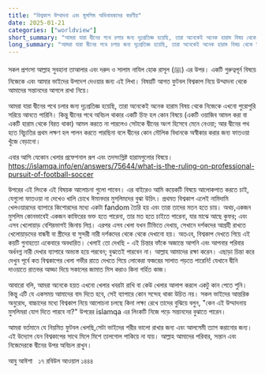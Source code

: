 ```yaml
---
title: "বিশ্বকাপ উম্মাদনা এবং মুসলিম অভিবাবকদের করণীয়"
date: 2025-01-21
categories: ["worldview"]
short_summary: "আমরা যারা দ্বীনের পথে চলার জন্য দৃঢ়প্রতিজ্ঞ হয়েছি, তারা অনেকেই অনেক হারাম বিষয় থেকে নিজেকে এখনো পুরোপুরি সরিয়ে আনতে পারিনি।"
long_summary: "আমরা যারা দ্বীনের পথে চলার জন্য দৃঢ়প্রতিজ্ঞ হয়েছি, তারা অনেকেই অনেক হারাম বিষয় থেকে নিজেকে এখনো পুরোপুরি সরিয়ে আনতে পারিনি। কিন্তু দ্বীনের পথে অবিচল থাকার একটি চিহ্ন হল কোন বিষয়ে (একটি ওয়াজিব আমল করা বা একটি হারাম থেকে বিরত থাকা)"
---
```


সকল প্রশংসা আল্লাহ সুবহানা তাআলার এবং দরুদ ও সালাম নাযিল হোক রাসূল (ﷺ) এর উপর। একটি গুরুত্বপূর্ন বিষয়ে নিজেকে এবং আমার ভাইদের উপদেশ দেওয়ার জন্য এই লিখা। বিষয়টি আগত ফুটবল বিশ্বকাপ নিয়ে উম্মাদনা থেকে আমাদের সন্তানদের আগলে রাখা নিয়ে। 

আমরা যারা দ্বীনের পথে চলার জন্য দৃঢ়প্রতিজ্ঞ হয়েছি, তারা অনেকেই অনেক হারাম বিষয় থেকে নিজেকে এখনো পুরোপুরি সরিয়ে আনতে পারিনি। কিন্তু দ্বীনের পথে অবিচল থাকার একটি চিহ্ন হল কোন বিষয়ে (একটি ওয়াজিব আমল করা বা একটি হারাম থেকে বিরত থাকা) আমল করতে না পারলেও সেটাকে দ্বীনের অংশ হিসেবে মেনে নেওয়া; আর দ্বীনের পথ হতে বিচ্যুতির প্রথম লক্ষণ হল পালন করতে পারছিনা বলে দ্বীনের কোন মৌলিক বিধানকে অস্বীকার করার জন্য ফাতওয়া খুঁজে বেড়ানো। 

এবার আসি যেকোন খেলার প্রফেশনাল রূপ এবং তদসংস্লিষ্ট হারামগুলোর বিষয়ে।
https://islamqa.info/en/answers/75644/what-is-the-ruling-on-professional-pursuit-of-football-soccer 

উপরের এই লিংকে এই বিষয়ক আলোচনা গুলো পাবেন। এর বাইরেও আমি কয়েকটি বিষয়ে আলোকপাত করতে চাই, যেগুলো ফাতওয়া না দেখেও খালি চোখে ঈমানদার মুসলিমদের বুঝা উচিৎ। প্রথমত বিশ্বকাপ এলেই নামিদামি খেলওয়ারদের ব্যাপারে কিশোরদের মধ্যে একটা fandom তৈরি হয় এবং তারা তাদের মতন হতে চায়। অথচ,একজন মুসলিম কোনভাবেই একজন কাফিরের ভক্ত হতে পারেনা, তার মত হতে চাইতে পারেনা, যার মাঝে আছে কুফর; এবং এসব খেলোয়াড় বেশিরভাগই জিনায় লিপ্ত। এরপর এসব খেলা যখন টিভিতে দেখায়, সেখানে দর্শকদের আগ্রহী রাখতে খেলোয়াড়দের বান্ধবী বা স্ত্রীদের বা সুন্দরী নারী দর্শকদের থেকে থেকে দেখানো হয়। অতএব, বিশ্বকাপ দেখতে গিয়ে এই কয়টি গুনাহতো একেবারে অবধারিত। খেলাই তো দেখছি - এই চিন্তার ফাঁকে অজান্তে আপনি এবং আপনার পরিবার অর্ধনগ্ন নারী দেখার ব্যাপারে অভ্যস্ত হয়ে পরবেন; বুঝতেই পারবেন না। আল্লাহ আমাদের রক্ষা করেন। এছাড়া চিন্তা করে দেখুন পূর্বে কত বিশ্বকাপের খেলা গভীর রাতে দেখতে গিয়ে লোকেরা ফজরের সালাত পড়তে পারেনি! যেখানে দ্বীনি দাওয়াতে রাতভর আড্ডা দিয়ে সকালের জামাত মিস করাও কিনা গর্হিত কাজ। 

আবারো বলি, আমরা অনেকে হয়ত এখনো খেলার খবরটা রাখি বা কেউ খেলার আলাপ করলে একটু কান পেতে শুনি। কিন্তু এটি যে একসময় আমাদের বাদ দিতে হবে, সেই ব্যাপারে কোন সন্দেহ থাকা উচিত নয়। সকল ভাইদের আন্তরিক অনুরোধ, বাচ্চাদের মধ্যে বিশ্বকাপ নিয়ে আলোচনা চলছে কিনা লক্ষ্য রেখে তাদের বুঝিয়ে বলুন, "কেন এই উম্মাদনায় মুসলিমরা যোগ দিতে পারবে না?" উপরের islamqa এর লিংকটি নিজে পড়ে সন্তানদের বুঝাতে পারেন। 

আমরা বর্তমানে যে নিয়মিত ফুটবল খেলছি,সেটা ভাইদের শরীর ভালো রাখার জন্য এবং আলসেমী ত্যাগ করানোর জন্য। এই উদ্যোগ যেন বিশ্বকাপের সাথে মিলে মিশে তালগোল পাকিয়ে না যায়। আল্লাহ আমাদের পরিবার, সন্তান এবং নিজেদেরকে দ্বীনের উপর অবিচল রাখুন। 

আবু আঈশা &nbsp;
১৭ রবিউল আওয়াল ১৪৪৪
